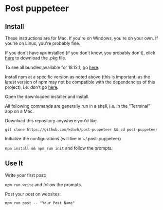 # Post puppeteer

## Install

These instructions are for Mac. If you're on Windows, you're on your own. If you're on Linux, you're probably fine.

If you don't have `npm` installed (if you don't know, you probably don't), click [here](https://nodejs.org/dist/v18.12.1/node-v18.12.1.pkg) to download the .pkg file.

To see all bundles available for 18.12.1, go [here](https://nodejs.org/dist/v18.12.1/).

Install npm at a specific version as noted above (this is important, as the latest version of npm may not be compatible with the dependencies of this project), i.e. don't go [here](https://nodejs.org/en/).

Open the downloaded installer and install.

All following commands are generally run in a shell, i.e. in the "Terminal" app on a Mac.

Download this repository anywhere you'd like.

`git clone https://github.com/kdavh/post-puppeteer && cd post-puppeteer`

Initialize the configurations (will live in ~/.post-puppeteer)

`npm install && npm run init` and follow the prompts.


## Use It

Write your first post:

`npm run write` and follow the prompts.

Post your post on websites:

`npm run post -- "Your Post Name"`
